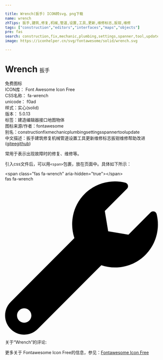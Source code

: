 ```yaml
---

title: Wrench(扳手) ICON转svg、png下载
name: wrench
zhTips: 扳手,建筑,修复,机械,管道,设置,工具,更新,维修标志,扳钳,维修
tags: ["construction","editors","interfaces","maps","objects"]
pre: fas
search: construction,fix,mechanic,plumbing,settings,spanner,tool,update
image: https://iconhelper.cn/svg/fontawesome/solid/wrench.svg

---
```


# Wrench  <small style="font-size: 60%;font-weight: 100">扳手</small>


<div class="detail-page">
<p>
<span><span class="badge-success badge">免费图标</span> </span>
<br/>
<span>
ICON库：
<span class="badge-secondary badge">Font Awesome Icon Free</span> 
</span>
<br/>
<span>
CSS名称：
<span class="badge-secondary badge">fa-wrench</span> 
</span>
<br/>
<span>
unicode：
<span class="badge-secondary badge">f0ad</span> 
<copy-btn content='f0ad' btn-title=""></copy-btn>
<copy-btn :content='String.fromCodePoint(parseInt("f0ad", 16))' btn-title="复制U"></copy-btn>
</span><br/><span>样式：<span class="badge-light badge">实心(solid)</span></span>
<br/>
<span>
版本：
<span class="badge-secondary badge">5.0.13</span> 
</span><br/><span>标签：<span class="badge-light badge"><router-link to="/tags/construction.html">建造</router-link></span><span class="badge-light badge"><router-link to="/tags/editors.html">编辑器</router-link></span><span class="badge-light badge"><router-link to="/tags/interfaces.html">接口</router-link></span><span class="badge-light badge"><router-link to="/tags/maps.html">地图</router-link></span><span class="badge-light badge"><router-link to="/tags/objects.html">物体</router-link></span></span>
<br/>
<span>图标来源/作者：<span class="badge-light badge">fontawesome</span></span> 
<br/>
<span>别名：<span class="badge-light badge">construction</span><span class="badge-light badge">fix</span><span class="badge-light badge">mechanic</span><span class="badge-light badge">plumbing</span><span class="badge-light badge">settings</span><span class="badge-light badge">spanner</span><span class="badge-light badge">tool</span><span class="badge-light badge">update</span></span><br/><span class="zh-detail">中文描述：<span class="badge-primary badge">扳手</span><span class="badge-primary badge">建筑</span><span class="badge-primary badge">修复</span><span class="badge-primary badge">机械</span><span class="badge-primary badge">管道</span><span class="badge-primary badge">设置</span><span class="badge-primary badge">工具</span><span class="badge-primary badge">更新</span><span class="badge-primary badge">维修标志</span><span class="badge-primary badge">扳钳</span><span class="badge-primary badge">维修</span><span class="help-link"><span>帮助改进</span>(<a href="https://gitee.com/liuwave/icon-helper/edit/master/json/fontawesome/solid/wrench.json" target="_blank" rel="noopener noreferrer">gitee</a><a href="https://github.com/liuwave/icon-helper/edit/master/json/fontawesome/solid/wrench.json" target="_blank" rel="noopener noreferrer">github</a></span>)</span><br/>
</p>
</div><div class="description description alert alert-light">常用于表示出现故障时的修复、维修等。</div>
<div class="alert alert-dark">
  <i class="fas fa-wrench fa-xs"></i>
  <i class="fas fa-wrench fa-sm"></i>
  <i class="fas fa-wrench fa-lg"></i>
  <i class="fas fa-wrench fa-2x"></i>
  <i class="fas fa-wrench fa-3x"></i>
  <i class="fas fa-wrench fa-5x"></i>
  <i class="fas fa-wrench fa-7x"></i>
</div>
<div>
  <p>引入css文件后，可以用<code>&lt;span&gt;</code>包裹，放在页面中。具体如下所示：    
  </p>
  <div class="alert alert-primary" style="font-size: 14px">
    &lt;span class="fas fa-wrench" aria-hidden="true"&gt;&lt;/span&gt;
    <copy-btn content='<span class="fas fa-wrench" aria-hidden="true"></span>'></copy-btn>
  </div>
  <div class="alert alert-secondary">
    <i class="fas fa-wrench"
    style="font-size: 24px"
    aria-hidden="true"></i> fas fa-wrench
    <copy-btn content="fas fa-wrench" btn-title="复制图标名称"></copy-btn>
  </div>
</div>
<div id="svg" class="svg-wrap">
<svg xmlns="http://www.w3.org/2000/svg" viewBox="0 0 512 512"><path d="M507.73 109.1c-2.24-9.03-13.54-12.09-20.12-5.51l-74.36 74.36-67.88-11.31-11.31-67.88 74.36-74.36c6.62-6.62 3.43-17.9-5.66-20.16-47.38-11.74-99.55.91-136.58 37.93-39.64 39.64-50.55 97.1-34.05 147.2L18.74 402.76c-24.99 24.99-24.99 65.51 0 90.5 24.99 24.99 65.51 24.99 90.5 0l213.21-213.21c50.12 16.71 107.47 5.68 147.37-34.22 37.07-37.07 49.7-89.32 37.91-136.73zM64 472c-13.25 0-24-10.75-24-24 0-13.26 10.75-24 24-24s24 10.74 24 24c0 13.25-10.75 24-24 24z"/></svg>
</div>
<detail full-name='fa-wrench'></detail>
<div>
<p>关于“Wrench”的评论:</p>
</div>
<Vssue title="关于“Wrench”的评论" ></Vssue>    
<div><p>更多关于  Fontawesome Icon Free的信息，参见：<a target="_blank" href="https://iconhelper.cn/fontawesome.html">Fontawesome Icon Free</a>
</p></div>
